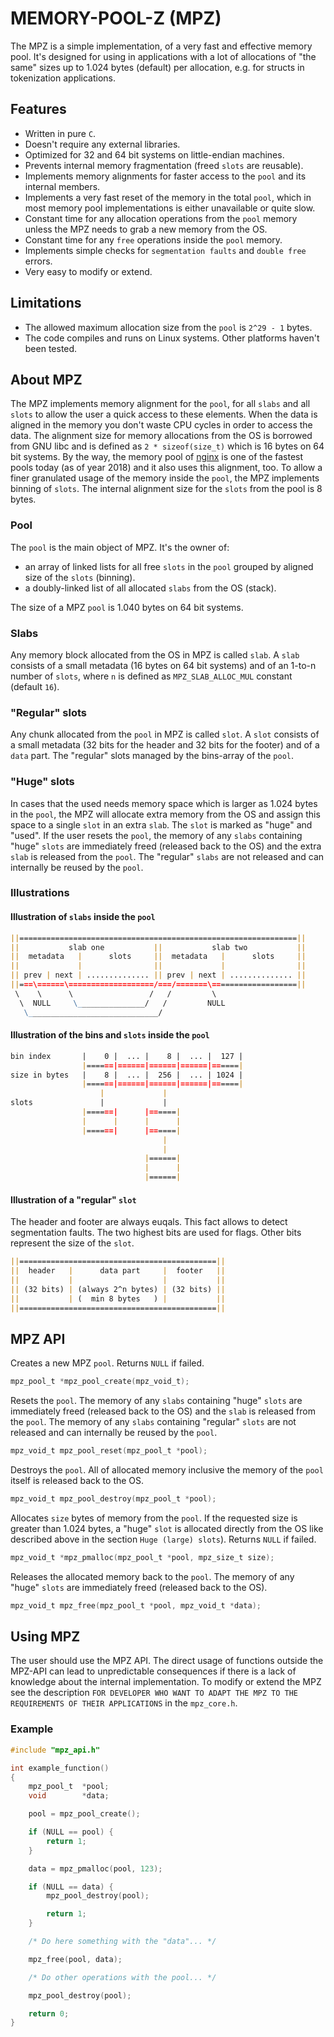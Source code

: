 # MEMORY-POOL-Z (MPZ)

The MPZ is a simple implementation, of a very fast and effective memory pool. It's
designed for using in applications with a lot of allocations of "the same" sizes up
to 1.024 bytes (default) per allocation, e.g. for structs in tokenization applications.

## Features

* Written in pure `C`.
* Doesn't require any external libraries.
* Optimized for 32 and 64 bit systems on little-endian machines.
* Prevents internal memory fragmentation (freed `slots` are reusable).
* Implements memory alignments for faster access to the `pool` and its internal
  members.
* Implements a very fast reset of the memory in the total `pool`, which in most
  memory pool implementations is either unavailable or quite slow.
* Constant time for any allocation operations from the `pool` memory unless the
  MPZ needs to grab a new memory from the OS.
* Constant time for any `free` operations inside the `pool` memory.
* Implements simple checks for `segmentation faults` and `double free` errors.
* Very easy to modify or extend.

## Limitations

* The allowed maximum allocation size from the `pool` is `2^29 - 1` bytes.
* The code compiles and runs on Linux systems. Other platforms haven't been tested.

## About MPZ

The MPZ implements memory alignment for the `pool`, for all `slabs` and all `slots`
to allow the user a quick access to these elements. When the data is aligned in the
memory you don't waste CPU cycles in order to access the data. The alignment size
for memory allocations from the OS is borrowed from GNU libc and is defined as
`2 * sizeof(size_t)` which is 16 bytes on 64 bit systems. By the way, the memory
pool of [nginx](http://nginx.org) is one of the fastest pools today (as of year
2018) and it also uses this alignment, too. To allow a finer granulated usage of
the memory inside the `pool`, the MPZ implements binning of `slots`. The internal
alignment size for the `slots` from the pool is 8 bytes.

### Pool

The `pool` is the main object of MPZ. It's the owner of:

* an array of linked lists for all free `slots` in the `pool` grouped by aligned
  size of the `slots` (binning).
* a doubly-linked list of all allocated `slabs` from the OS (stack).

The size of a MPZ `pool` is 1.040 bytes on 64 bit systems.

### Slabs

Any memory block allocated from the OS in MPZ is called `slab`. A `slab` consists
of a small metadata (16 bytes on 64 bit systems) and of an 1-to-n number of
`slots`, where `n` is defined as `MPZ_SLAB_ALLOC_MUL` constant (default `16`).

### "Regular" slots

Any chunk allocated from the `pool` in MPZ is called `slot`. A `slot` consists
of a small metadata (32 bits for the header and 32 bits for the footer) and of
a `data` part. The "regular" slots managed by the bins-array of the `pool`.

### "Huge" slots

In cases that the used needs memory space which is larger as 1.024 bytes in the
`pool`, the MPZ will allocate extra memory from the OS and assign this space to
a single `slot` in an extra `slab`. The `slot` is marked as "huge" and "used".
If the user resets the `pool`, the memory of any `slabs` containing "huge" `slots`
are immediately freed (released back to the OS) and the extra `slab` is released
from the `pool`. The "regular" `slabs` are not released and can internally be
reused by the `pool`.

### Illustrations

#### Illustration of `slabs` inside the `pool`

```markdown
||==============================================================||
||           slab one           ||           slab two           ||
||  metadata   |      slots     ||  metadata   |      slots     ||
||             |                ||             |                ||
|| prev | next | .............. || prev | next | .............. ||
||===\======\===================/===/=======\===================||
 \    \      \                 /   /         \
  \  NULL     \_______________/   /         NULL
   \_____________________________/
```

#### Illustration of the bins and `slots` inside the `pool`

```markdown
bin index       |    0 |  ... |    8 |  ... |  127 |
                |======|======|======|======|======|
size in bytes   |    8 |  ... |  256 |  ... | 1024 |
                |======|======|======|======|======|
                    |             |
slots               |             |
                |======|      |======|
                |      |      |      |
                |======|      |======|
                                  |
                                  |
                              |======|
                              |      |
                              |======|
```

#### Illustration of a "regular" `slot`

The header and footer are always euqals. This fact allows to detect segmentation
faults. The two highest bits are used for flags. Other bits represent the size of
the `slot`.

```markdown
||============================================||
||  header   |      data part     |  footer   ||
||           |                    |           ||
|| (32 bits) | (always 2^n bytes) | (32 bits) ||
||           | (  min 8 bytes   ) |           ||
||============================================||
```

## MPZ API

Creates a new MPZ `pool`. Returns `NULL` if failed.

```c
mpz_pool_t *mpz_pool_create(mpz_void_t);
```

Resets the `pool`. The memory of any `slabs` containing "huge" `slots` are
immediately freed (released back to the OS) and the `slab` is released from the
`pool`. The memory of any `slabs` containing "regular" `slots` are not released
and can internally be reused by the `pool`.

```c
mpz_void_t mpz_pool_reset(mpz_pool_t *pool);
```

Destroys the `pool`. All of allocated memory inclusive the memory of the `pool`
itself is released back to the OS.

```c
mpz_void_t mpz_pool_destroy(mpz_pool_t *pool);
```

Allocates `size` bytes of memory from the `pool`. If the requested size is greater
than 1.024 bytes, a "huge" `slot` is allocated directly from the OS like described
above in the section `Huge (large) slots`). Returns `NULL` if failed.

```c
mpz_void_t *mpz_pmalloc(mpz_pool_t *pool, mpz_size_t size);
```

Releases the allocated memory back to the `pool`. The memory of any "huge" `slots`
are immediately freed (released back to the OS).

```c
mpz_void_t mpz_free(mpz_pool_t *pool, mpz_void_t *data);
```

## Using MPZ

The user should use the MPZ API. The direct usage of functions outside the MPZ-API
can lead to unpredictable consequences if there is a lack of knowledge about the
internal implementation. To modify or extend the MPZ see the description `FOR
DEVELOPER WHO WANT TO ADAPT THE MPZ TO THE REQUIREMENTS OF THEIR APPLICATIONS` in
the `mpz_core.h`.

### Example

```c
#include "mpz_api.h"

int example_function()
{
    mpz_pool_t  *pool;
    void        *data;

    pool = mpz_pool_create();

    if (NULL == pool) {
        return 1;
    }

    data = mpz_pmalloc(pool, 123);

    if (NULL == data) {
        mpz_pool_destroy(pool);

        return 1;
    }

    /* Do here something with the "data"... */

    mpz_free(pool, data);

    /* Do other operations with the pool... */

    mpz_pool_destroy(pool);

    return 0;
}
```
